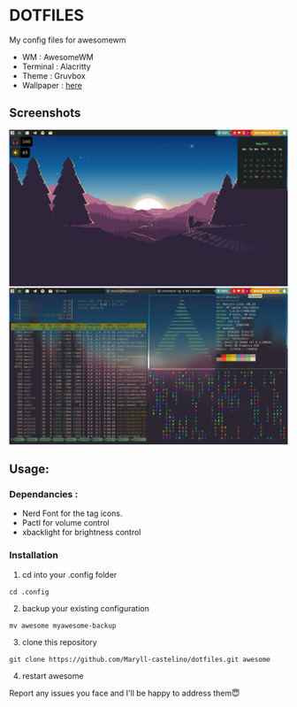 # DOTFILES
My config files for awesomewm

- WM : AwesomeWM
- Terminal : Alacritty
- Theme : Gruvbox
- Wallpaper : [here](https://github.com/Maryll-castelino/Wallpapers/blob/master/cool-mountains.jpg)

## Screenshots
![home](screenshots/home.png)
![terminals](screenshots/terminals.png)

## Usage:

### Dependancies : 
- Nerd Font for the tag icons.
- Pactl for volume control
- xbacklight for brightness control

### Installation
1. cd into your .config folder
```
cd .config
```
2. backup your existing configuration
```
mv awesome myawesome-backup
```
3. clone this repository
```
git clone https://github.com/Maryll-castelino/dotfiles.git awesome
```
4. restart awesome

Report any issues you face and I'll be happy to address them😇
